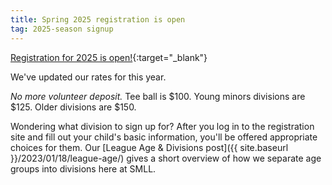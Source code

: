 ```yaml
---
title: Spring 2025 registration is open
tag: 2025-season signup
---
```


[Registration for 2025 is open!](https://www.sierramountainll.com/Default.aspx?tabid=890579){:target="_blank"}

We've updated our rates for this year.

_No more volunteer deposit._
Tee ball is $100.
Young minors divisions are $125.
Older divisions are $150.

Wondering what division to sign up for? After you log in to the registration site
and fill out your child's basic information, you'll be offered appropriate choices
for them. Our [League Age &amp; Divisions post]({{ site.baseurl }}/2023/01/18/league-age/)
gives a short overview of how we separate age groups into divisions here at SMLL.
